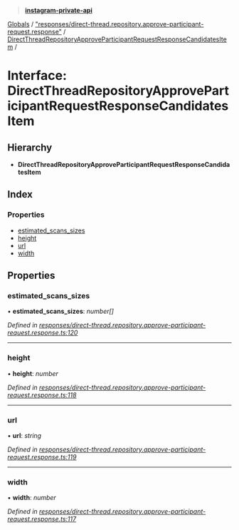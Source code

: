 > **[instagram-private-api](../README.md)**

[Globals](../README.md) / ["responses/direct-thread.repository.approve-participant-request.response"](../modules/_responses_direct_thread_repository_approve_participant_request_response_.md) / [DirectThreadRepositoryApproveParticipantRequestResponseCandidatesItem](_responses_direct_thread_repository_approve_participant_request_response_.directthreadrepositoryapproveparticipantrequestresponsecandidatesitem.md) /

# Interface: DirectThreadRepositoryApproveParticipantRequestResponseCandidatesItem

## Hierarchy

- **DirectThreadRepositoryApproveParticipantRequestResponseCandidatesItem**

## Index

### Properties

- [estimated_scans_sizes](_responses_direct_thread_repository_approve_participant_request_response_.directthreadrepositoryapproveparticipantrequestresponsecandidatesitem.md#estimated_scans_sizes)
- [height](_responses_direct_thread_repository_approve_participant_request_response_.directthreadrepositoryapproveparticipantrequestresponsecandidatesitem.md#height)
- [url](_responses_direct_thread_repository_approve_participant_request_response_.directthreadrepositoryapproveparticipantrequestresponsecandidatesitem.md#url)
- [width](_responses_direct_thread_repository_approve_participant_request_response_.directthreadrepositoryapproveparticipantrequestresponsecandidatesitem.md#width)

## Properties

### estimated_scans_sizes

• **estimated_scans_sizes**: _number[]_

_Defined in [responses/direct-thread.repository.approve-participant-request.response.ts:120](https://github.com/realinstadude/instagram-private-api/blob/4ae8fec/src/responses/direct-thread.repository.approve-participant-request.response.ts#L120)_

---

### height

• **height**: _number_

_Defined in [responses/direct-thread.repository.approve-participant-request.response.ts:118](https://github.com/realinstadude/instagram-private-api/blob/4ae8fec/src/responses/direct-thread.repository.approve-participant-request.response.ts#L118)_

---

### url

• **url**: _string_

_Defined in [responses/direct-thread.repository.approve-participant-request.response.ts:119](https://github.com/realinstadude/instagram-private-api/blob/4ae8fec/src/responses/direct-thread.repository.approve-participant-request.response.ts#L119)_

---

### width

• **width**: _number_

_Defined in [responses/direct-thread.repository.approve-participant-request.response.ts:117](https://github.com/realinstadude/instagram-private-api/blob/4ae8fec/src/responses/direct-thread.repository.approve-participant-request.response.ts#L117)_
